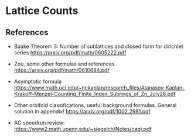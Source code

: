# Lattice Counts

## References

- Baake Theorem 3: Number of sublattices and closed form for dirichlet series
<https://arxiv.org/pdf/math/0605222.pdf>

- Zou, some other formulas and references
<https://arxiv.org/pdf/math/0610684.pdf>

- Asymptotic formula
<https://www.math.uci.edu/~nckaplan/research_files/Atanasov-Kaplan-Krakoff-Menzel-Counting_Finite_Index_Subrings_of_Zn_July28.pdf>

- Other orbifold classifications, useful background formulas. General solution in appendix!
<https://arxiv.org/pdf/1002.2981.pdf>

- AG speedrun review: <https://www2.math.upenn.edu/~siegelch/Notes/cagi.pdf>